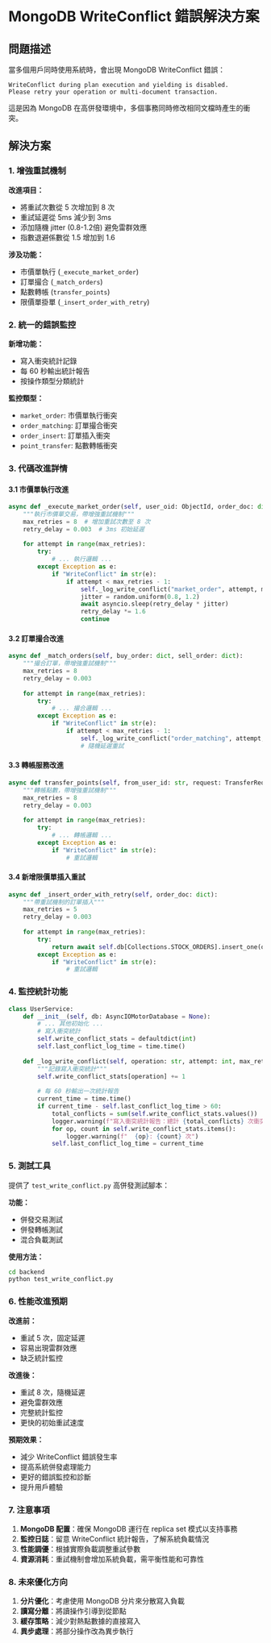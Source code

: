 # MongoDB WriteConflict 錯誤解決方案

## 問題描述

當多個用戶同時使用系統時，會出現 MongoDB WriteConflict 錯誤：

```
WriteConflict during plan execution and yielding is disabled. 
Please retry your operation or multi-document transaction.
```

這是因為 MongoDB 在高併發環境中，多個事務同時修改相同文檔時產生的衝突。

## 解決方案

### 1. 增強重試機制

**改進項目：**
- 將重試次數從 5 次增加到 8 次
- 重試延遲從 5ms 減少到 3ms
- 添加隨機 jitter (0.8-1.2倍) 避免雷群效應
- 指數退避係數從 1.5 增加到 1.6

**涉及功能：**
- 市價單執行 (`_execute_market_order`)
- 訂單撮合 (`_match_orders`)
- 點數轉帳 (`transfer_points`)
- 限價單掛單 (`_insert_order_with_retry`)

### 2. 統一的錯誤監控

**新增功能：**
- 寫入衝突統計記錄
- 每 60 秒輸出統計報告
- 按操作類型分類統計

**監控類型：**
- `market_order`: 市價單執行衝突
- `order_matching`: 訂單撮合衝突
- `order_insert`: 訂單插入衝突
- `point_transfer`: 點數轉帳衝突

### 3. 代碼改進詳情

#### 3.1 市價單執行改進

```python
async def _execute_market_order(self, user_oid: ObjectId, order_doc: dict) -> StockOrderResponse:
    """執行市價單交易，帶增強重試機制"""
    max_retries = 8  # 增加重試次數至 8 次
    retry_delay = 0.003  # 3ms 初始延遲
    
    for attempt in range(max_retries):
        try:
            # ... 執行邏輯 ...
        except Exception as e:
            if "WriteConflict" in str(e):
                if attempt < max_retries - 1:
                    self._log_write_conflict("market_order", attempt, max_retries)
                    jitter = random.uniform(0.8, 1.2)
                    await asyncio.sleep(retry_delay * jitter)
                    retry_delay *= 1.6
                    continue
```

#### 3.2 訂單撮合改進

```python
async def _match_orders(self, buy_order: dict, sell_order: dict):
    """撮合訂單，帶增強重試機制"""
    max_retries = 8
    retry_delay = 0.003
    
    for attempt in range(max_retries):
        try:
            # ... 撮合邏輯 ...
        except Exception as e:
            if "WriteConflict" in str(e):
                if attempt < max_retries - 1:
                    self._log_write_conflict("order_matching", attempt, max_retries)
                    # 隨機延遲重試
```

#### 3.3 轉帳服務改進

```python
async def transfer_points(self, from_user_id: str, request: TransferRequest) -> TransferResponse:
    """轉帳點數，帶增強重試機制"""
    max_retries = 8
    retry_delay = 0.003
    
    for attempt in range(max_retries):
        try:
            # ... 轉帳邏輯 ...
        except Exception as e:
            if "WriteConflict" in str(e):
                # 重試邏輯
```

#### 3.4 新增限價單插入重試

```python
async def _insert_order_with_retry(self, order_doc: dict):
    """帶重試機制的訂單插入"""
    max_retries = 5
    retry_delay = 0.003
    
    for attempt in range(max_retries):
        try:
            return await self.db[Collections.STOCK_ORDERS].insert_one(order_doc)
        except Exception as e:
            if "WriteConflict" in str(e):
                # 重試邏輯
```

### 4. 監控統計功能

```python
class UserService:
    def __init__(self, db: AsyncIOMotorDatabase = None):
        # ... 其他初始化 ...
        # 寫入衝突統計
        self.write_conflict_stats = defaultdict(int)
        self.last_conflict_log_time = time.time()
    
    def _log_write_conflict(self, operation: str, attempt: int, max_retries: int):
        """記錄寫入衝突統計"""
        self.write_conflict_stats[operation] += 1
        
        # 每 60 秒輸出一次統計報告
        current_time = time.time()
        if current_time - self.last_conflict_log_time > 60:
            total_conflicts = sum(self.write_conflict_stats.values())
            logger.warning(f"寫入衝突統計報告：總計 {total_conflicts} 次衝突")
            for op, count in self.write_conflict_stats.items():
                logger.warning(f"  {op}: {count} 次")
            self.last_conflict_log_time = current_time
```

### 5. 測試工具

提供了 `test_write_conflict.py` 高併發測試腳本：

**功能：**
- 併發交易測試
- 併發轉帳測試
- 混合負載測試

**使用方法：**
```bash
cd backend
python test_write_conflict.py
```

### 6. 性能改進預期

**改進前：**
- 重試 5 次，固定延遲
- 容易出現雷群效應
- 缺乏統計監控

**改進後：**
- 重試 8 次，隨機延遲
- 避免雷群效應
- 完整統計監控
- 更快的初始重試速度

**預期效果：**
- 減少 WriteConflict 錯誤發生率
- 提高系統併發處理能力
- 更好的錯誤監控和診斷
- 提升用戶體驗

### 7. 注意事項

1. **MongoDB 配置**：確保 MongoDB 運行在 replica set 模式以支持事務
2. **監控日誌**：留意 WriteConflict 統計報告，了解系統負載情況
3. **性能調優**：根據實際負載調整重試參數
4. **資源消耗**：重試機制會增加系統負載，需平衡性能和可靠性

### 8. 未來優化方向

1. **分片優化**：考慮使用 MongoDB 分片來分散寫入負載
2. **讀寫分離**：將讀操作引導到從節點
3. **緩存策略**：減少對熱點數據的直接寫入
4. **異步處理**：將部分操作改為異步執行
